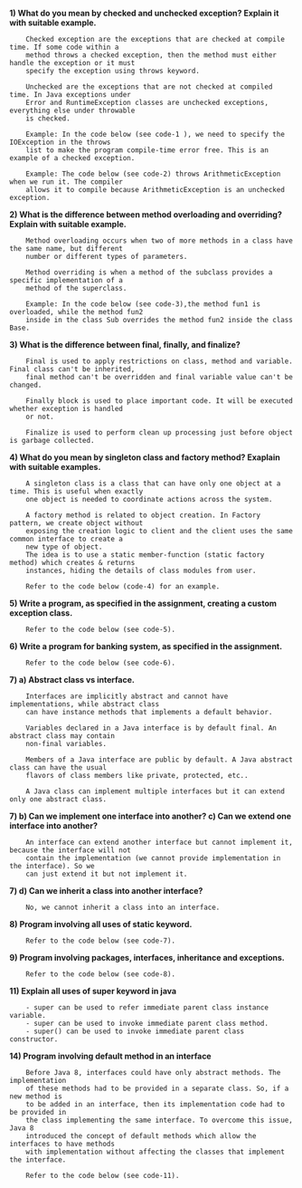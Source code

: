 **1) What do you mean by checked and unchecked exception? Explain it with suitable example.**  
```
    Checked exception are the exceptions that are checked at compile time. If some code within a 
    method throws a checked exception, then the method must either handle the exception or it must
    specify the exception using throws keyword.  
    
    Unchecked are the exceptions that are not checked at compiled time. In Java exceptions under 
    Error and RuntimeException classes are unchecked exceptions, everything else under throwable
    is checked.
    
    Example: In the code below (see code-1 ), we need to specify the IOException in the throws 
    list to make the program compile-time error free. This is an example of a checked exception.
    
    Example: The code below (see code-2) throws ArithmeticException when we run it. The compiler
    allows it to compile because ArithmeticException is an unchecked exception.
```  

**2) What is the difference between method overloading and overriding? Explain with suitable example.**  
```
    Method overloading occurs when two of more methods in a class have the same name, but different 
    number or different types of parameters. 
    
    Method overriding is when a method of the subclass provides a specific implementation of a 
    method of the superclass. 
    
    Example: In the code below (see code-3),the method fun1 is overloaded, while the method fun2
    inside in the class Sub overrides the method fun2 inside the class Base.
```  

**3) What is the difference between final, finally, and finalize?**  
```
    Final is used to apply restrictions on class, method and variable. Final class can't be inherited,
    final method can't be overridden and final variable value can't be changed.  
    
    Finally block is used to place important code. It will be executed whether exception is handled 
    or not.  
    
    Finalize is used to perform clean up processing just before object is garbage collected.
```  

**4) What do you mean by singleton class and factory method? Exaplain with suitable examples.**  
```
    A singleton class is a class that can have only one object at a time. This is useful when exactly
    one object is needed to coordinate actions across the system.
    
    A factory method is related to object creation. In Factory pattern, we create object without 
    exposing the creation logic to client and the client uses the same common interface to create a
    new type of object.
    The idea is to use a static member-function (static factory method) which creates & returns 
    instances, hiding the details of class modules from user.
    
    Refer to the code below (code-4) for an example.
```  

**5) Write a program, as specified in the assignment, creating a custom exception class.**  
```
    Refer to the code below (see code-5).
```

**6) Write a program for banking system, as specified in the assignment.**  
```
    Refer to the code below (see code-6).
```

**7) a) Abstract class vs interface.**  
```
    Interfaces are implicitly abstract and cannot have implementations, while abstract class 
    can have instance methods that implements a default behavior.
    
    Variables declared in a Java interface is by default final. An  abstract class may contain
    non-final variables.
    
    Members of a Java interface are public by default. A Java abstract class can have the usual 
    flavors of class members like private, protected, etc..
    
    A Java class can implement multiple interfaces but it can extend only one abstract class.
```

**7) b) Can we implement one interface into another?  c) Can we extend one interface into another?**
```
    An interface can extend another interface but cannot implement it, because the interface will not 
    contain the implementation (we cannot provide implementation in the interface). So we
    can just extend it but not implement it.
```

**7) d) Can we inherit a class into another interface?**  
```
    No, we cannot inherit a class into an interface.
```

**8) Program involving all uses of static keyword.**
```
    Refer to the code below (see code-7).
```
    
**9) Program involving packages, interfaces, inheritance and exceptions.**
```
    Refer to the code below (see code-8).
```

**11) Explain all uses of super keyword in java**
```
    - super can be used to refer immediate parent class instance variable.
    - super can be used to invoke immediate parent class method.
    - super() can be used to invoke immediate parent class constructor.
```

**14) Program involving default method in an interface**
```
    Before Java 8, interfaces could have only abstract methods. The implementation
    of these methods had to be provided in a separate class. So, if a new method is
    to be added in an interface, then its implementation code had to be provided in
    the class implementing the same interface. To overcome this issue, Java 8
    introduced the concept of default methods which allow the interfaces to have methods
    with implementation without affecting the classes that implement the interface.
    
    Refer to the code below (see code-11).
```
